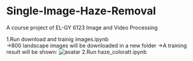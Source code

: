 # Single-Image-Haze-Removal
A course project of EL-GY 6123 Image and Video Processing


1.Run download and trainig images.ipynb  
  →800 landscape images will be downloaded in a new folder
  →A training result will be shown:
  ![avatar](raw.githubusercontent.com/XuanJLiu/Single-Image-Haze-Removal/master/markdownRes/WX20190410-163049.png)
2.Run haze_coloratt.ipynb
